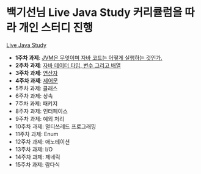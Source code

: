 백기선님 Live Java Study 커리큘럼을 따라 개인 스터디 진행
=============
[Live Java Study](https://github.com/whiteship/live-study)


* **1주차 과제**: [JVM은 무엇이며 자바 코드는 어떻게 실행하는 것인가.](https://github.com/devminiK/JAVA-Study/blob/master/md/week1_210329.md)
* **2주차 과제**: [자바 데이터 타입, 변수 그리고 배열](https://github.com/devminiK/JAVA-Study/blob/master/md/week2_210410.md)
* **3주차 과제**: [연산자](https://github.com/devminiK/JAVA-Study/blob/master/md/week3_210411.md)
* **4주차 과제**: [제어문](https://github.com/devminiK/JAVA-Study/blob/master/md/week4_210411.md)
* 5주차 과제: 클래스
* 6주차 과제: 상속
* 7주차 과제: 패키지
* 8주자 과제: 인터페이스
* 9주차 과제: 예외 처리
* 10주차 과제: 멀티쓰레드 프로그래밍
* 11주차 과제: Enum
* 12주차 과제: 애노테이션
* 13주차 과제: I/O
* 14주차 과제: 제네릭
* 15주차 과제: 람다식
